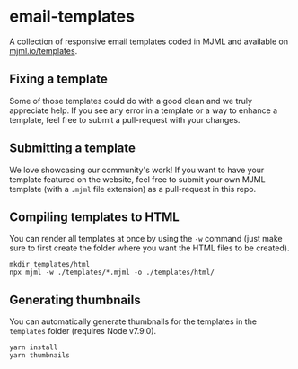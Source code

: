 # email-templates

A collection of responsive email templates coded in MJML and available on [mjml.io/templates](https://mjml.io/templates).

## Fixing a template

Some of those templates could do with a good clean and we truly appreciate help. If you see any error
in a template or a way to enhance a template, feel free to submit a pull-request with your changes.

## Submitting a template

We love showcasing our community's work! If you want to have your template featured on the website,
feel free to submit your own MJML template (with a `.mjml` file extension) as a pull-request in this repo.

## Compiling templates to HTML

You can render all templates at once by using the `-w` command (just make sure to first create the folder where you want the HTML files to be created).

```
mkdir templates/html
npx mjml -w ./templates/*.mjml -o ./templates/html/
```

## Generating thumbnails

You can automatically generate thumbnails for the templates in the `templates` folder (requires Node v7.9.0).

```
yarn install
yarn thumbnails
```
